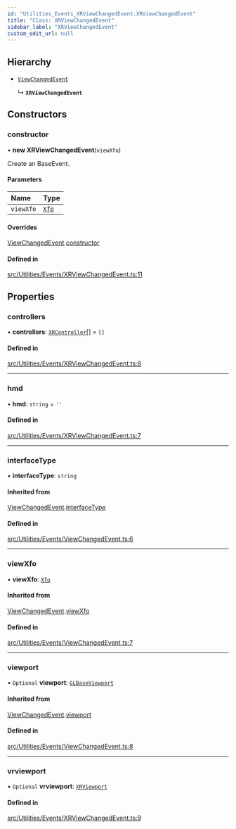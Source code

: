 ```yaml
---
id: "Utilities_Events_XRViewChangedEvent.XRViewChangedEvent"
title: "Class: XRViewChangedEvent"
sidebar_label: "XRViewChangedEvent"
custom_edit_url: null
---
```




## Hierarchy

- [`ViewChangedEvent`](Utilities_Events_ViewChangedEvent.ViewChangedEvent)

  ↳ **`XRViewChangedEvent`**

## Constructors

### constructor

• **new XRViewChangedEvent**(`viewXfo`)

Create an BaseEvent.

#### Parameters

| Name | Type |
| :------ | :------ |
| `viewXfo` | [`Xfo`](../../Math/Math_Xfo.Xfo) |

#### Overrides

[ViewChangedEvent](Utilities_Events_ViewChangedEvent.ViewChangedEvent).[constructor](Utilities_Events_ViewChangedEvent.ViewChangedEvent#constructor)

#### Defined in

[src/Utilities/Events/XRViewChangedEvent.ts:11](https://github.com/ZeaInc/zea-engine/blob/976b47e27/src/Utilities/Events/XRViewChangedEvent.ts#L11)

## Properties

### controllers

• **controllers**: [`XRController`](../../Renderer/VR/Renderer_VR_XRController.XRController)[] = `[]`

#### Defined in

[src/Utilities/Events/XRViewChangedEvent.ts:8](https://github.com/ZeaInc/zea-engine/blob/976b47e27/src/Utilities/Events/XRViewChangedEvent.ts#L8)

___

### hmd

• **hmd**: `string` = `''`

#### Defined in

[src/Utilities/Events/XRViewChangedEvent.ts:7](https://github.com/ZeaInc/zea-engine/blob/976b47e27/src/Utilities/Events/XRViewChangedEvent.ts#L7)

___

### interfaceType

• **interfaceType**: `string`

#### Inherited from

[ViewChangedEvent](Utilities_Events_ViewChangedEvent.ViewChangedEvent).[interfaceType](Utilities_Events_ViewChangedEvent.ViewChangedEvent#interfacetype)

#### Defined in

[src/Utilities/Events/ViewChangedEvent.ts:6](https://github.com/ZeaInc/zea-engine/blob/976b47e27/src/Utilities/Events/ViewChangedEvent.ts#L6)

___

### viewXfo

• **viewXfo**: [`Xfo`](../../Math/Math_Xfo.Xfo)

#### Inherited from

[ViewChangedEvent](Utilities_Events_ViewChangedEvent.ViewChangedEvent).[viewXfo](Utilities_Events_ViewChangedEvent.ViewChangedEvent#viewxfo)

#### Defined in

[src/Utilities/Events/ViewChangedEvent.ts:7](https://github.com/ZeaInc/zea-engine/blob/976b47e27/src/Utilities/Events/ViewChangedEvent.ts#L7)

___

### viewport

• `Optional` **viewport**: [`GLBaseViewport`](../../Renderer/Renderer_GLBaseViewport.GLBaseViewport)

#### Inherited from

[ViewChangedEvent](Utilities_Events_ViewChangedEvent.ViewChangedEvent).[viewport](Utilities_Events_ViewChangedEvent.ViewChangedEvent#viewport)

#### Defined in

[src/Utilities/Events/ViewChangedEvent.ts:8](https://github.com/ZeaInc/zea-engine/blob/976b47e27/src/Utilities/Events/ViewChangedEvent.ts#L8)

___

### vrviewport

• `Optional` **vrviewport**: [`XRViewport`](../../Renderer/VR/Renderer_VR_XRViewport.XRViewport)

#### Defined in

[src/Utilities/Events/XRViewChangedEvent.ts:9](https://github.com/ZeaInc/zea-engine/blob/976b47e27/src/Utilities/Events/XRViewChangedEvent.ts#L9)

